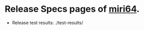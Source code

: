 # Release Specs pages of [miri64](https://github.com/miri64/).

- Release test results: ./test-results/
